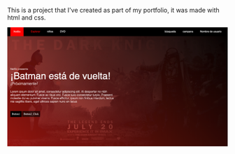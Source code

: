 This is a project that I've created as part of my portfolio, it was made with html and css.

![alt text](https://github.com/mariocamaraf/netflix/blob/master/Screenshot.png)
